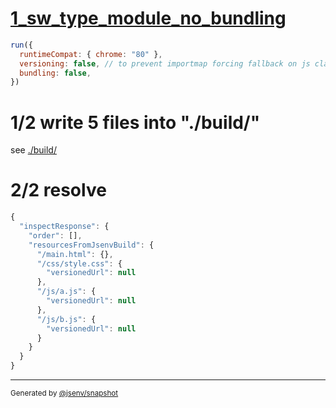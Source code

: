 # [1_sw_type_module_no_bundling](../../service_worker_type_module_build.test.mjs#L36)

```js
run({
  runtimeCompat: { chrome: "80" },
  versioning: false, // to prevent importmap forcing fallback on js classic
  bundling: false,
})
```

# 1/2 write 5 files into "./build/"

see [./build/](./build/)

# 2/2 resolve

```js
{
  "inspectResponse": {
    "order": [],
    "resourcesFromJsenvBuild": {
      "/main.html": {},
      "/css/style.css": {
        "versionedUrl": null
      },
      "/js/a.js": {
        "versionedUrl": null
      },
      "/js/b.js": {
        "versionedUrl": null
      }
    }
  }
}
```

---

<sub>
  Generated by <a href="https://github.com/jsenv/core/tree/main/packages/independent/snapshot">@jsenv/snapshot</a>
</sub>
